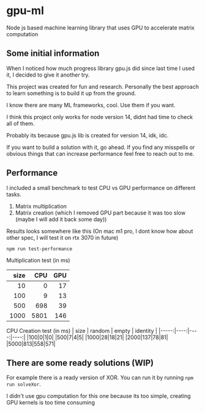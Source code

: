 # gpu-ml
Node js based machine learning library that uses GPU to accelerate matrix computation

## Some initial information

When I noticed how much progress library gpu.js did since last time I used it, I decided to give it another try.

This project was created for fun and research. Personally the best approach to learn something is to build it up from the ground.

I know there are many ML frameworks, cool. Use them if you want.

I think this project only works for node version 14, didnt had time to check all of them.

Probably its because gpu.js lib is created for version 14, idk, idc.

If you want to build a solution with it, go ahead.
If you find any misspells or obvious things that can increase performance feel free to reach out to me.

## Performance

I included a small benchmark to test CPU vs GPU performance on different tasks.

1. Matrix multiplication
2. Matrix creation (which I removed GPU part because it was too slow (maybe I will add it back some day))

Results looks somewhere like this (On mac m1 pro, I dont know how about other spec, I will test it on rtx 3070 in future)

`npm run test-performance`

Multiplication test (in ms)

| size | CPU | GPU |
|-----:|----:|----:|
|10|0|17|
|100|9|13|
|500|698|39|
|1000|5801|146|

CPU Creation test (in ms)
| size | random | empty | identity |
|-----:|----:|----:|----:|
|100|0|1|0|
|500|7|4|5|
|1000|28|18|21|
|2000|137|78|81|
|5000|813|558|571|


## There are some ready solutions (WIP)

For example there is a ready version of XOR. You can run it by running `npm run solveXor`.

I didn't use gpu computation for this one because its too simple, creating GPU kernels is too time consuming

